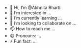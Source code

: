 - 👋 Hi, I’m @Akhnita Bharti
- 👀 I’m interested in ...
- 🌱 I’m currently learning ...
- 💞️ I’m looking to collaborate on ...
- 📫 How to reach me ...
- 😄 Pronouns: ...
- ⚡ Fun fact: ...

<!---
Akhnita/Akhnita is a ✨ special ✨ repository because its `README.md` (this file) appears on your GitHub profile.
You can click the Preview link to take a look at your changes.
--->
